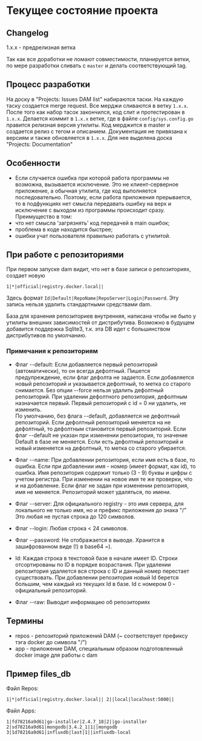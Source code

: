 # Текущее состояние проекта
## Changelog

1.x.x - предрелизная ветка

Так как все доработки не ломают совместимости, планируется ветки, по мере разработки сливать с `master` и делать соответствующий tag.

## Процесс разработки

На доску в "Projects: Issues DAM list" набираются таски.
На каждую таску создается merge request. Все мерджи сливаются в ветку `1.x.x`. 
После того как набор тасок закончился, код слит и протестирован в `1.x.x`.
Делается коммит в `1.x.x` ветке, где в файле `config/sys.config.go` правится релизная версия утилиты.
Код мерджится в master и создается релиз с тегом и описанием.
Документация не привязана к версиям и также обновляется в `1.x.x`. Для нее выделена доска "Projects: Documentation"

## Особенности
- Если случается ошибка при которой работа программы не возможна, вызывается исключение.
Это не клиент-серверное приложение, а обычная утилита, где код выполняется последовательно. 
Поэтому, если работа приложения прерывается, 
то в подфункциях нет смысла передавать ошибку на верх и исключение с выходом из программы происходит сразу.
Преимущество в том:
 - что нет смысла 'загрязнять' код передачей в main ошибок;
 - проблема в коде находится быстрее;
 - ошибки учат пользователя правильно работать с утилитой.

## При работе с репозиториями
При первом запуске dam видит, что нет в базе записи о репозиториях, создает новую
```
1|*|official|registry.docker.local||
```
Здесь формат `Id|Default|RepoName|RepoServer|Login|Password`.
Эту запись нельзя удалить стандартными средствами dam.

База для хранения репозиториев внутренняя, написана чтобы не было у утилиты внешних зависимостей от дистрибутива. 
Возможно в будущем добавится поддержка Sqlite3, т.к. эта DB идет с большинством дистрибутивов по умолчанию.

### Примечания к репозиториям
- Флаг --default:
  Если добавляется первый репозиторий (автоматически), то он всегда дефолтный. Пишется предупреждение, если флаг дефолта не задается.
  Если добавляется новый репозиторий и указывается дефолтный, то метка со старого снимается.
  Без опции --force нельзя удалить дефолтный репозиторий.
  При удалении дефолтного репозитория, дефолтным назначается первый.
  Первый репозиторий с id = 0 ни удалить, не изменить.  
  По умолчанию, без флага --default, добавляется не дефолтный репозиторий.
  Если дефолтный репозиторий меняется на не дефолтный, то дефолтным становится первый репозиторий.
  Если флаг --default не указан при изменении репозитория, то значение Default в базе не меняется.
  Если есть дефолтный репозиторий и новый изменяется на дефолтный, то метка со старого убирается.
  
- Флаг --name:
  При добавлении репозитория, если имя есть в базе, то ошибка.
  Если при добавлении имя - номер (имеет формат, как id), то ошибка.
  Имя репозитория содержит только (3 - 9) буквы и цифры с учетом регистра.
  При изменении на новое имя те же проверки, что и на добавление.
  Если флаг не задан при изменении репозитория, имя не меняется.
  Репозиторий может удаляться, по имени.
  
- Флаг --server:
  Для официального registry - это имя сервера, для локального не только имя, но и префикс приложения до знака "/"
  Это любая не пустая строка до 120 символов.
  
- Флаг --login:
  Любая строка < 24 символов.
  
- Флаг --password:
  Не отображается в выводе.
  Хранится в зашифрованном виде (!) в base64 =).
  
- Id:
  Каждая строка в текстовой базе в начале имеет ID.
  Строки отсортированы по ID в порядке возрастания.
  При удалении репозитория удаляется вся строка с ID и данный номер перестает существовать.
  При добавлении репозитория новый Id берется большим, чем каждый из текущих Id в базе.
  Id с номером 0 - официальный репозиторий.
  
- Флаг --raw:
Выводит информацию об репозиториях

## Термины
- repos - репозиторий приложений DAM (~ соответствует префиксу тэга docker до символа "/")
- app - приложение DAM, специальным образом подготовленный docker image для работы с dam

## Пример files_db

Файл Repos:

`1|*|official|registry.docker.local||
2||local|localhost:5000||
`

Файл Apps:

`1|fd78216a9d61|go-installer|2.4.7_18|2||go-installer
2|sd78216a9d61|mongodb|3.4.2_1|1||mongodb
3|1d78216a9d61|influxdb|last|1||influxdb-local
`

